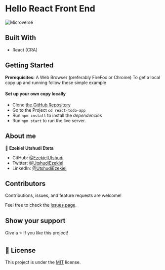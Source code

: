 # Hello React Front End

![Microverse](https://img.shields.io/badge/Microverse-blueviolet)

## Built With

- React (CRA)

## Getting Started

**Prerequisites:** A Web Browser (preferably FireFox or Chrome)
To get a local copy up and running follow these simple example

#### Set up your own copy locally

- Clone [the GitHub Repository](https://github.com/EzekielUtshudi/hello-rails-front-end-)
- Go to the Project `cd react-todo-app`
- Run `npm install` to install the _dependencies_
- Run `npm start` to run the live server.

## About me

👤 **Ezekiel Utshudi Eteta**

- GitHub: [@EzekielUtshudi](https://github.com/EzekielUtshudi)
- Twitter: [@UtshudiEzekiel](https://twitter.com/UtshudiEzekiel)
- LinkedIn: [@UtshudiEzekiel](https://www.linkedin.com/in/ezekiel-utshudi-195782162/)


## Contributors

Contributions, issues, and feature requests are welcome!

Feel free to check the [issues page](../../issues/).

## Show your support

Give a ⭐️ if you like this project!

## 📝 License

This project is under the [MIT](./LICENSE) license.